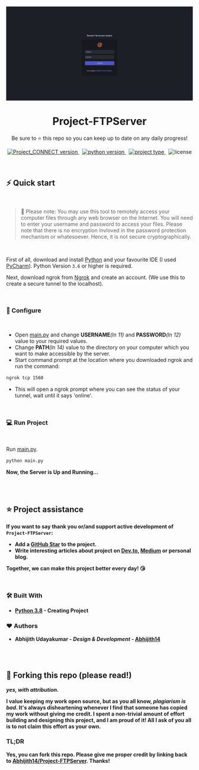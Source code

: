 <p align="center">
<img src='demo.png' align="center" width=800>
</p>
<h1 align="center">
 Project-FTPServer
</h1>

<p align="center">
  Be sure to ⭐ this repo so you can keep up to date on any daily progress!
</p>

<p align="center">
<a href="https://github.com/Abhijith14/PROJECT-CONNECT-v1/" target="_blank">
    <img src="https://img.shields.io/badge/version-v1.1-blue?style=for-the-badge&logo=none" alt="Project_CONNECT version" />
</a>&nbsp;
<a href="https://www.python.org/" target="_blank">
    <img src="https://img.shields.io/badge/PYTHON-3.6+-00ADD8?style=for-the-badge&logo=python" alt="python version" />
</a>&nbsp;
<a href="https://github.com/Abhijith14/PROJECT-CONNECT-v1" target="_blank">
    <img src="https://img.shields.io/badge/Project Type-Script/Web-success?style=for-the-badge&logo=none" alt="project type" />
</a>&nbsp;
<img src="https://img.shields.io/badge/license-GNU v3.0-red?style=for-the-badge&logo=none" alt="license" />
</p>

<br>


## ⚡️ Quick start

<br>


> 🔔 Please note: You may use this tool to remotely access your computer files through any web browser on the Internet. You will need to enter your username and password to access your files. Please note that there is no encryption invloved in the password protection mechanism or  whatesoever. Hence, it is not secure cryptographically.

<br>

First of all, download and install [Python](https://www.python.org/downloads/) and your favourite IDE (I used [PyCharm](https://www.jetbrains.com/pycharm/download/#section=windows)). Python Version `3.6` or higher is required. 

Next, download ngrok from [Ngrok](https://ngrok.com/) and create an account. (We use this to create a secure tunnel to the localhost). 

<br>


### 🔧 Configure

<br>

- Open [main.py](main.py) and change <b>USERNAME</b><i>(ln 11)</i> and <b>PASSWORD</b><i>(ln 12)</i> value to your required values.
- Change <b>PATH</b><i>(ln 14)</i> value to the directory on your computer which you want to make accessible by the server.
- Start command prompt at the location where you downloaded ngrok and run the command:

```bash
ngrok tcp 1560
```

- This will open a ngrok prompt where you can see the status of your tunnel, wait until it says 'online'.

<br>


### 💻 Run Project

<br>

Run [main.py](main.py).

```bash
python main.py
```

<B>Now, the Server is Up and Running...<B>

<br>
<br>

## ⭐️ Project assistance

If you want to say **thank you** or/and support active development of `Project-FTPServer`:

- Add a [GitHub Star](https://github.com/Abhijith14/Project-FTPServer) to the project.
- Write interesting articles about project on [Dev.to](https://dev.to/), [Medium](https://medium.com/) or personal blog.

Together, we can make this project **better** every day! 😘

<br>

### 🛠️ Built With

- [Python 3.8](https://www.python.org/) - Creating Project

### ❤️ Authors

- **Abhijith Udayakumar** - *Design & Development* - [Abhijith14](https://github.com/Abhijith14)

<br>
<br>

## 🚨 Forking this repo (please read!)

_**yes, with attribution**_.

I value keeping my work open source, but as you all know, _**plagiarism is bad**_. It's always disheartening whenever I find that someone has copied my work without giving me credit. I spent a non-trivial amount of effort building and designing this project, and I am proud of it! All I ask of you all is to not claim this effort as your own.

### TL;DR

Yes, you can fork this repo. Please give me proper credit by linking back to [Abhijith14/Project-FTPServer](https://github.com/Abhijith14/Project-FTPServer). Thanks!
